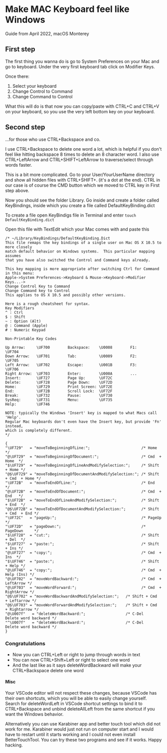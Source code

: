 # Make MAC Keyboard feel like Windows

Guide from April 2022, macOS Monterey
## First step

The first thing you wanna do is go to System Preferences on your Mac and go to keyboard. Under the very first keyboard tab click on Modifier Keys.

Once there:
1. Select your keyboard
2. Change Control to Command
3. Change Command to Control

What this will do is that now you can copy/paste with CTRL+C and CTRL+V on your keyboard, so you use the very left bottom key on your keyboard.


## Second step 

...for those who use CTRL+Backspace and co.

I use CTRL+Backspace to delete one word a lot, which is helpful if you don't feel like hitting backspace 8 times to delete an 8 character word. I also use CTRL+LeftArrow and CTRL+SHIFT+LeftArrow to traverse/select through words faster.

This is a bit more complicated. Go to your User/YourUserName directory and show all hidden files with CTRL+SHIFT+. (it's a dot at the end). CTRL in our case is of course the CMD button which we moved to CTRL key in First step above.

Now you should see the folder Library. Go inside and create a folder called KeyBindings, inside which you create a file called DefaultKeyBinding.dict

To create a file open KeyBindigs file in Terminal and enter `touch DefaultKeyBinding.dict`

Open this file with TextEdit which your Mac comes with and paste this

```
/* ~/Library/KeyBindings/DefaultKeyBinding.Dict
This file remaps the key bindings of a single user on Mac OS X 10.5 to more closely
match default behavior on Windows systems.  This particular mapping assumes
that you have also switched the Control and Command keys already.

This key mapping is more appropriate after switching Ctrl for Command in this menu:
Apple->System Preferences->Keyboard & Mouse->Keyboard->Modifier Keys...->
Change Control Key to Command
Change Command key to Control
This applies to OS X 10.5 and possibly other versions.

Here is a rough cheatsheet for syntax.
Key Modifiers
^ : Ctrl
$ : Shift
~ : Option (Alt)
@ : Command (Apple)
# : Numeric Keypad

Non-Printable Key Codes

Up Arrow:     \UF700        Backspace:    \U0008        F1:           \UF704
Down Arrow:   \UF701        Tab:          \U0009        F2:           \UF705
Left Arrow:   \UF702        Escape:       \U001B        F3:           \UF706
Right Arrow:  \UF703        Enter:        \U000A        ...
Insert:       \UF727        Page Up:      \UF72C
Delete:       \UF728        Page Down:    \UF72D
Home:         \UF729        Print Screen: \UF72E
End:          \UF72B        Scroll Lock:  \UF72F
Break:        \UF732        Pause:        \UF730
SysReq:       \UF731        Menu:         \UF735
Help:         \UF746

NOTE: typically the Windows 'Insert' key is mapped to what Macs call 'Help'.  
Regular Mac keyboards don't even have the Insert key, but provide 'Fn' instead, 
which is completely different.
*/

{
"\UF729"   = "moveToBeginningOfLine:";                       /* Home         */
"@\UF729"  = "moveToBeginningOfDocument:";                   /* Cmd  + Home  */
"$\UF729"  = "moveToBeginningOfLineAndModifySelection:";     /* Shift + Home */
"@$\UF729" = "moveToBeginningOfDocumentAndModifySelection:"; /* Shift + Cmd  + Home */
"\UF72B"   = "moveToEndOfLine:";                             /* End          */
"@\UF72B"  = "moveToEndOfDocument:";                         /* Cmd  + End   */
"$\UF72B"  = "moveToEndOfLineAndModifySelection:";           /* Shift + End  */
"@$\UF72B" = "moveToEndOfDocumentAndModifySelection:";       /* Shift + Cmd  + End */
"\UF72C"   = "pageUp:";                                      /* PageUp       */
"\UF72D"   = "pageDown:";                                    /* PageDown     */
"$\UF728"  = "cut:";                                         /* Shift + Del  */
"$\UF727"  = "paste:";                                       /* Shift + Ins */
"@\UF727"  = "copy:";                                        /* Cmd  + Ins  */
"$\UF746"  = "paste:";                                       /* Shift + Help */
"@\UF746"  = "copy:";                                        /* Cmd  + Help (Ins) */
"@\UF702"  = "moveWordBackward:";                            /* Cmd  + LeftArrow */
"@\UF703"  = "moveWordForward:";                             /* Cmd  + RightArrow */
"@$\UF702" = "moveWordBackwardAndModifySelection:";   /* Shift + Cmd  + Leftarrow */
"@$\UF703" = "moveWordForwardAndModifySelection:";    /* Shift + Cmd  + Rightarrow */
"@\U007f"   = "deleteWordBackward:";                  /* C-Del        Delete word backward */
"^\U007f"   = "deleteWordBackward:";                  /* C-Del        Delete word backward */
}
```

### Congratulations

- Now you can CTRL+Left or right to jump through words in text
- You can now CTRL+Shift+Left or right to select one word
- And the last like as it says deleteWordBackward will make your CTRL+Backspace delete one word

#### Misc

Your VSCode editor will not respect these changes, because VSCode has their own shortcuts, which you will be able to easily change yourself. Search for deleteWordLeft in VSCode shortcut settings to bind it to CTRL+Backspace and unbind deleteAllLeft from the same shortcut if you want the Windows behavior.

Alternatively you can use Karabiner app and better touch tool which did not work for me. Karabiner would just not run on computer start and I would have to restart until it starts working and I could not even install BetterTouchTool. You can try these two programs and see if it works. Happy hacking.
